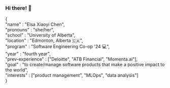 ### Hi there! 👋

{ <br>
  "name" : "Elsa Xiaoyi Chen", <br>
  "pronouns" : "she/her", <br>
  "school" : "University of Alberta", <br>
  "location" : "Edmonton, Alberta 🇨🇦", <br> 
  "program" : "Software Engineering Co-op '24	💻", <br>
  "year" : "fourth year",<br>
  "prev-experience" : ["Deloitte", "ATB Financial", "Momenta.ai"], <br>
  "goal" : "to create/manage software products that make a positive impact to the world", <br>
  "interests" : ["product management", "MLOps", "data analysis"] <br>
}

